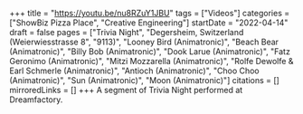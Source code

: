 +++
title = "https://youtu.be/nu8RZuY1JBU"
tags = ["Videos"]
categories = ["ShowBiz Pizza Place", "Creative Engineering"]
startDate = "2022-04-14"
draft = false
pages = ["Trivia Night", "Degersheim, Switzerland (Weierwiesstrasse 8", "9113)", "Looney Bird (Animatronic)", "Beach Bear (Animatronic)", "Billy Bob (Animatronic)", "Dook Larue (Animatronic)", "Fatz Geronimo (Animatronic)", "Mitzi Mozzarella (Animatronic)", "Rolfe Dewolfe & Earl Schmerle (Animatronic)", "Antioch (Animatronic)", "Choo Choo (Animatronic)", "Sun (Animatronic)", "Moon (Animatronic)"]
citations = []
mirroredLinks = []
+++
A segment of Trivia Night performed at Dreamfactory.
